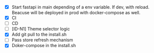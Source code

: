 - [x] Start fastapi in main depending of a env variable. If dev, with reload. Beacuse will be deployed in prod with docker-compose as well.
- [x] CI
- [ ] CD
- [ ] [ID-N1] Theme selector logic
- [x] Add git pull to the install.sh
- [ ] Pass store refresh mechanism
- [x] Doker-compose in the install.sh
